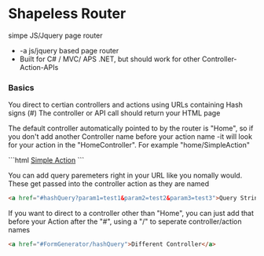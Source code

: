 # Shapeless Router
simpe JS/Jquery page router
<ul>
<li>-a js/jquery based page router</li>
<li>Built for C# / MVC/ APS .NET, but should work for other Controller-Action-APIs</li>
</ul>
<h3>Basics</h3>
<p>You direct to certian controllers and actions using URLs containing Hash signs (#)
The controller or API call should return your HTML page</p>
<p>The default controller automatically pointed to by the router is "Home", so if you don't add another Controller name before your action name -it will look for your action in the "HomeController". For example  "home/SimpleAction"</p>
```html
<a href="#SimpleAction">Simple Action</a>
```
<p>You can add query paremeters right in your URL like you nomally would. These get passed into the controller action as they are named</p>


```html
<a href="#hashQuery?param1=test1&param2=test2&param3=test3">Query Strings</a>
```

<p>If you want to direct to a controller other than "Home", you can just add that before your Action after the "#", using a "/" to seperate controller/action names</p>


```html
<a href="#FormGenerator/hashQuery">Different Controller</a>
```





